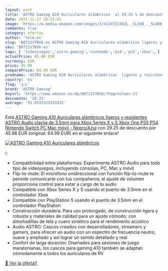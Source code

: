 ```yaml
---
layout: post
title: 'ASTRO Gaming A10 Auriculares alámbricos  al 29.25 % de descuento'
date: 2021-11-27 20:53:01
image: 'https://m.media-amazon.com/images/I/41IXfZi58ZL._SL500_._SL400_.jpg'
comments: true
category: ofertas
author: 'tole.es'
slug: 'B0711V7BV6-es ASTRO Gaming A10 Auriculares alámbricos ligeros y...'
sku: 'B0711V7BV6-es'
tags: [ 'Videojuegos','astro gaming','nintendo','ps4','ps5','xbox', ]
actualPrice: 45.98 EUR
currency: EUR
price: 45.98
comparePrice: 64.99 EUR
prodname: 'ASTRO Gaming A10 Auriculares alámbricos  ligeros y resistentes  ASTRO Audio  clavija de 3.5mm  para Xbox Series X y S  Xbox One  PS5  PS4  Nintendo Switch  PC  Mac  móvil - Negro/Azul'
country: 'es'
flag: '🇪🇸'
brand: 'ASTRO Gaming'
buyurl: 'https://www.amazon.es/dp/B0711V7BV6/?tag=tolees-21'
descuento: '29.25'
average: '53.0533333333332'
---
```


Está [ASTRO Gaming A10 Auriculares alámbricos  ligeros y resistentes  ASTRO Audio  clavija de 3.5mm  para Xbox Series X y S  Xbox One  PS5  PS4  Nintendo Switch  PC  Mac  móvil - Negro/Azul](https://www.amazon.es/dp/B0711V7BV6/?tag=tolees-21) con 29.25 de descuento por 45.98 EUR (original: 64.99 EUR) en el siguiente enlace!

[![ASTRO Gaming A10 Auriculares alámbricos ](https://m.media-amazon.com/images/I/41IXfZi58ZL._SL500_._SL400_.jpg)](https://www.amazon.es/dp/B0711V7BV6/?tag=tolees-21)

ℹ️:

- Compatibilidad entre plataformas: Experimenta ASTRO Audio para todo tipo de videojuegos, incluyendo consolas, PC, Mac y móvil
- Flip-to-mute: El micrófono unidireccional con función flip-to-mute te permite comunicarte con tus compañeros; el ajuste de volumen proporciona control para estar a cargo de tu audio
- Compatible con Xbox Series X y S usando el puerto de 3.5mm en el controlador Xbox
- Compatible con PlayStation 5 usando el puerto de 3.5mm en el controlador PlayStation
- Construcción duradera: Para uso prolongado, de construcción ligera y robusta y materiales de calidad para un ajuste cómodo; con almohadillas de tela y cuero sintético para el rendimiento acústico
- Audio ASTRO: Cascos creados con desarrolladores, streamers y gamers, para ofrecer un audio con un espectro de frecuencia neutro, suave y ampliado y así lograr un sonido detallado y real
- Confort de larga duración: Diseñados para sesiones de juego maratonianas, los cascos para gaming A10 también se adaptan cómodamente a todos los auriculares de RV

[🛒 Ver la oferta!!](https://www.amazon.es/dp/B0711V7BV6/?tag=tolees-21)
